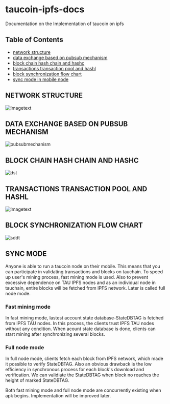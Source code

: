 # taucoin-ipfs-docs
Documentation on the Implementation of taucoin on ipfs

## Table of Contents

- [network structure](#network-structure)
- [data exchange based on pubsub mechanism](#data-exchange-based-on-pubsub-mechanism)
- [block chain hash chain and hashc](#block-chain-hash-chain-and-hashc)
- [transactions transaction pool and hashl](#transactions-transaction-pool-and-hashl)
- [block synchronization flow chart](#block-synchronization-flow-chart)
- [sync mode in mobile node](#sync-mode)


## NETWORK STRUCTURE

![Imagetext](https://github.com/Tau-Coin/taucoin-ipfs-docs/blob/master/imgfile/networkstructure.jpg)

## DATA EXCHANGE BASED ON PUBSUB MECHANISM

![pubsubmechanism](https://github.com/Tau-Coin/taucoin-ipfs-docs/blob/master/imgfile/dataexchangebasedonpubsubmechanism.jpg)

## BLOCK CHAIN HASH CHAIN AND HASHC

![dst](https://github.com/Tau-Coin/taucoin-ipfs-docs/blob/master/imgfile/blockchainhashchainandhashc.jpg)

## TRANSACTIONS TRANSACTION POOL AND HASHL

![Imagetext](https://github.com/Tau-Coin/taucoin-ipfs-docs/blob/master/imgfile/transactiontransactionpoolandhashl.jpg)

## BLOCK SYNCHRONIZATION FLOW CHART

![sddt](https://github.com/Tau-Coin/taucoin-ipfs-docs/blob/master/imgfile/blocksynchronizationflowchart.jpg)

## SYNC MODE

Anyone is able to run a taucoin node on their mobile. This means that you can participate in validating transactions and blocks on tauchain. To speed up user's mining process, fast mining mode is used. Also to prevent excessive dependence on TAU IPFS nodes and as an individual node in tauchain, entire blocks will be fetched from IPFS network. Later is called full node mode.

### Fast mining mode
In fast mining mode, lastest account state database-StateDBTAG is fetched from IPFS TAU nodes. In this process, the clients trust IPFS TAU nodes without any condition. When acount state database is done, clients can start mining after synchronizing several blocks.

### Full node mode
In full node mode, clients fetch each block from IPFS network, which made it possible to verify StateDBTAG. Also an obvious drawback is the low efficiency in synchronous process for each block's download and verification. We can validiate the StateDBTAG when block no reaches the height of marked StateDBTAG. 

Both fast mining mode and full node mode are concurrently existing when apk begins. Implementation will be improved later. 
